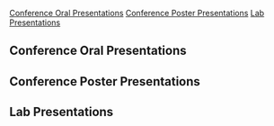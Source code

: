 [Conference Oral Presentations](##conference-oral-presentations)
[Conference Poster Presentations](##conference-poster-presentations)
[Lab Presentations](##lab-presentations)

## Conference Oral Presentations



## Conference Poster Presentations



## Lab Presentations 
